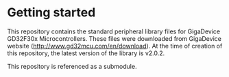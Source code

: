 # Getting started
This repository contains the standard peripheral library files for GigaDevice GD32F30x Microcontrollers.  These files were downloaded from GigaDevice website (http://www.gd32mcu.com/en/download).  At the time of creation of this repository, the latest version of the library is v2.0.2.

This repository is referenced as a submodule.